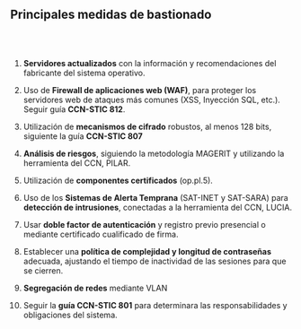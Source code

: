 ## Principales medidas de bastionado <!-- {docsify-ignore} -->

<br><br>
1. **Servidores actualizados** con la información y recomendaciones del fabricante del sistema operativo.

2. Uso de **Firewall de aplicaciones web (WAF)**, para proteger los servidores web de ataques más comunes (XSS, Inyección SQL, etc.). Seguir guía **CCN-STIC 812**.

3. Utilización de **mecanismos de cifrado** robustos, al menos 128 bits, siguiente la guía **CCN-STIC 807**

4. **Análisis de riesgos**, siguiendo la metodología MAGERIT y utilizando la herramienta del CCN, PILAR.

5. Utilización de **componentes certificados** (op.pl.5).

6. Uso de los **Sistemas de Alerta Temprana** (SAT-INET y SAT-SARA) para **detección de intrusiones**, conectadas a la herramienta del CCN, LUCIA.

7. Usar **doble factor de autenticación** y registro previo presencial o mediante certificado cualificado de firma.

8. Establecer una **política de complejidad y longitud de contraseñas** adecuada, ajustando el tiempo de inactividad de las sesiones para que se cierren.

9. **Segregación de redes** mediante VLAN

10. Seguir la **guía CCN-STIC 801** para determinara las responsabilidades y obligaciones del sistema.